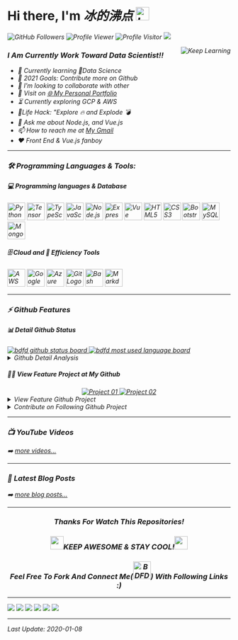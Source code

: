 <!--
 * @Author: BDFD
 * @Date: 2022-01-06 17:50:38
 * @LastEditTime: 2022-01-08 23:40:23
 * @LastEditors: BDFD
 * @Description:
 * @FilePath: \bdfd\README.md
-->

# Hi there, I'm <i>冰的沸点<i> <img height=30 src="https://cdn.jsdelivr.net/gh/bdfd/Img_Repo/4.Stamp/BDFD_Stamp.png" alt="bdfd" />

<p align="left">
  <img src="https://img.shields.io/github/followers/bdfd?label=Follow%20Me&logo=github" alt="GitHub Followers" />
  <img src="https://komarev.com/ghpvc/?username=bdfd&label=Profile%20views&color=0e75b6&style=flat" alt="Profile Viewer" />
  <img src="https://visitor-badge.glitch.me/badge?page_id=bdfd.bdfd" alt="Profile Visitor"/>
  <a href="https://dc-personal-portfolio.herokuapp.com/" target="_blank">  
    <img src="https://cdn.jsdelivr.net/gh/bdfd/Img_Repo/4.Stamp/Personal_Website.svg" />
  </a>
</p>

<img align="right" alt="Keep Learning" src="https://cdn.jsdelivr.net/gh/bdfd/Img_Repo/8.Cool-Animation/Keep_Coding.gif"/>

### I Am Currently Work Toward Data Scientist!!

- 🔭 Currently learning 🤣Data Science
- 🥅 2021 Goals: Contribute more on Github
- 👯 I’m looking to collaborate with other
- 📄 Visit on [🌐 My Personal Portfolio][website]
- ⏳ Currently exploring GCP & AWS
- 🎯Life Hack: "Explore 🔥 and Explode 💣
- 💬 Ask me about Node.js, and Vue.js
- 📫 How to reach me at [My Gmail][gmail]
- ❤️ Front End & Vue.js fanboy

---

### 🛠️ Programming Languages & Tools:

##### 💻 Programming languages & Database

<p>
  <img height=40 alt="Python Logo" src="https://cdn.jsdelivr.net/gh/bdfd/Img_Repo/7.Color-Icon/Programming_Language/python.png" />
  <img height=40 alt="TensorFlow Logo" src="https://cdn.jsdelivr.net/gh/bdfd/Img_Repo/7.Color-Icon/Framework/tensorflow.png" />
  <img height=40 alt="TypeScript Logo" src="https://cdn.jsdelivr.net/gh/bdfd/Img_Repo/7.Color-Icon/Programming_Language/typescript.png" />
  <img height=40 alt="JavaScript Logo" src="https://cdn.jsdelivr.net/gh/bdfd/Img_Repo/7.Color-Icon/Programming_Language/javascript.png" />
  <img height=40 alt="Node.js Logo" src="https://cdn.jsdelivr.net/gh/bdfd/Img_Repo/7.Color-Icon/Programming_Language/nodejs.png" />
  <img height=40 alt="Express Logo" src="https://cdn.jsdelivr.net/gh/bdfd/Img_Repo/7.Color-Icon/Framework/express.png" />
  <img height=40 alt="Vue Logo" src="https://cdn.jsdelivr.net/gh/bdfd/Img_Repo/7.Color-Icon/Programming_Language/vue.png" />
  <img height=40 alt="HTML5 Logo" src="https://cdn.jsdelivr.net/gh/bdfd/Img_Repo/7.Color-Icon/Programming_Language/html.png" />
  <img height=40 alt="CSS3 Logo" src="https://cdn.jsdelivr.net/gh/bdfd/Img_Repo/7.Color-Icon/Programming_Language/css.png" />
  <img height=40 alt="Bootstrap Logo" src="https://cdn.jsdelivr.net/gh/bdfd/Img_Repo/7.Color-Icon/Framework/bootstrap.png" />
  <img height=40 alt="MySQL Logo" src="https://cdn.jsdelivr.net/gh/bdfd/Img_Repo/7.Color-Icon/Database/mysql.png" />
  <img height=40 alt="MongoDB Logo" src="https://cdn.jsdelivr.net/gh/bdfd/Img_Repo/7.Color-Icon/Database/mongodb.png" />
</p>

##### 🗄️ Cloud and 🧰 Efficiency Tools

<p>
  <img height=40 alt="AWS Cloud Logo" src="https://cdn.jsdelivr.net/gh/bdfd/Img_Repo/7.Color-Icon/Cloud_Tech/aws.png" />
  <img height=40 alt="Google Cloud Logo" src="https://cdn.jsdelivr.net/gh/bdfd/Img_Repo/7.Color-Icon/Cloud_Tech/gcp.png" />
  <img height=40 alt="Azure Cloud Logo" src="https://cdn.jsdelivr.net/gh/bdfd/Img_Repo/7.Color-Icon/Cloud_Tech/azure.png" />
  <img height=40 alt="Git Logo" src="https://cdn.jsdelivr.net/gh/bdfd/Img_Repo/7.Color-Icon/Common_Tool/git.png" />
  <img height=40 alt="Bash Logo" src="https://cdn.jsdelivr.net/gh/bdfd/Img_Repo/7.Color-Icon/Common_Tool/bash.png" />
  <img height=40 alt="Markdown Logo" src="https://cdn.jsdelivr.net/gh/bdfd/Img_Repo/7.Color-Icon/Common_Tool/markdown.png" />
</p>

---

### ⚡ Github Features

##### 📊 Detail Github Status

<a href="https://github.com/bdfd/Project01_Resume_Blog_Template">
    <img src="https://github-readme-stats.vercel.app/api?username=bdfd&show_icons=true&theme=tokyonight" alt="bdfd github status board"  />
  </a>
  <a href="https://github.com/bdfd/Project02_Leetcode_SQL_All_Solution">
    <img alt="bdfd most used language board" src="https://github-readme-streak-stats.herokuapp.com/?user=bdfd&theme=react&border=61dafb&hide_border=true" />
  </a>

<details>
  <summary>Github Detail Analysis</summary>

[![top-lang](https://github-readme-stats.vercel.app/api/top-langs/?username=bdfd&title_color=61dafb&text_color=ffffff&icon_color=61dafb&bg_color=20232a&langs_count=8&layout=compact&border_color=61dafb&hide_border=true)](https://github.com/bdfd)

[![trophy](https://github-profile-trophy.vercel.app/?username=bdfd&theme=nord&column=7)](https://github.com/bdfd)

[![contribution-record](https://activity-graph.herokuapp.com/graph?username=bdfd&theme=react-dark&bg_color=20232a&hide_border=true)](https://github.com/bdfd)

<!--START_SECTION:waka-->

**I'm an Early 🐤**

```text
🌞 Morning    122 commits    ███░░░░░░░░░░░░░░░░░░░░░░   13.01%
🌆 Daytime    457 commits    ████████████░░░░░░░░░░░░░   48.72%
🌃 Evening    256 commits    ██████░░░░░░░░░░░░░░░░░░░   27.29%
🌙 Night      103 commits    ██░░░░░░░░░░░░░░░░░░░░░░░   10.98%

```

📅 **I'm Most Productive on Friday**

```text
Monday       102 commits    ██░░░░░░░░░░░░░░░░░░░░░░░   10.87%
Tuesday      132 commits    ███░░░░░░░░░░░░░░░░░░░░░░   14.07%
Wednesday    160 commits    ████░░░░░░░░░░░░░░░░░░░░░   17.06%
Thursday     135 commits    ███░░░░░░░░░░░░░░░░░░░░░░   14.39%
Friday       203 commits    █████░░░░░░░░░░░░░░░░░░░░   21.64%
Saturday     118 commits    ███░░░░░░░░░░░░░░░░░░░░░░   12.58%
Sunday       88 commits     ██░░░░░░░░░░░░░░░░░░░░░░░   9.38%

```

📊 **This Week I Spent My Time On**

```text
⌚︎ Time Zone: America/Toronto

💬 Programming Languages:
No Activity Tracked This Week

🔥 Editors:
No Activity Tracked This Week

🐱‍💻 Projects:
No Activity Tracked This Week

💻 Operating System:
No Activity Tracked This Week

```

**I Mostly Code in JavaScript**

```text
JavaScript               10 repos            ████████░░░░░░░░░░░░░░░░░   34.48%
TypeScript               6 repos             █████░░░░░░░░░░░░░░░░░░░░   20.69%
Jupyter Notebook         4 repos             ███░░░░░░░░░░░░░░░░░░░░░░   13.79%
HTML                     4 repos             ███░░░░░░░░░░░░░░░░░░░░░░   13.79%
Python                   4 repos             ███░░░░░░░░░░░░░░░░░░░░░░   13.79%

```

Last Updated on 09/01/2022

<!--END_SECTION:waka-->

## </details>

##### 👩‍💻 View Feature Project at My Github

<div align="center">
  <a href="https://github.com/bdfd/Project01_Resume_Blog_Template">
    <img alt="Project 01" src="https://github-readme-stats.vercel.app/api/pin/?username=bdfd&repo=Project01_Resume_Blog_Template&show_icons=true&line_height=27&title_color=6aa6f8&text_color=8a919a&icon_color=6aa6f8&bg_color=22272e" />
  </a>
  <a href="https://github.com/bdfd/Project02_Leetcode_SQL_All_Solution">
    <img alt="Project 02" src="https://github-readme-stats.vercel.app/api/pin/?username=bdfd&repo=Project02_Leetcode_SQL_All_Solution&show_icons=true&line_height=27&title_color=6aa6f8&text_color=8a919a&icon_color=6aa6f8&bg_color=22272e" />
  </a>
</div>
<details>
  <summary>View Feature Github Project</summary>
    <a href="https://github.com/bdfd/Img_Repo">
      <img alt="Img Repo" src="https://github-readme-stats.vercel.app/api/pin/?username=bdfd&repo=Img_Repo&show_icons=true&line_height=27&title_color=6aa6f8&text_color=8a919a&icon_color=6aa6f8&bg_color=22272e" />
    </a>
    <a href="https://github.com/bdfd/4.2_Jupyter-Notbook-Collection-File">
      <img alt="Repo 4.2" src="https://github-readme-stats.vercel.app/api/pin/?username=bdfd&repo=4.2_Jupyter-Notbook-Collection-File&show_icons=true&line_height=27&title_color=6aa6f8&text_color=8a919a&icon_color=6aa6f8&bg_color=22272e" />
    </a>
    <a href="https://github.com/bdfd/4.3_Data_Science_Cheat_Sheet">
      <img alt="Repo 4.3" src="https://github-readme-stats.vercel.app/api/pin/?username=bdfd&repo=4.3_Data_Science_Cheat_Sheet&show_icons=true&line_height=27&title_color=6aa6f8&text_color=8a919a&icon_color=6aa6f8&bg_color=22272e" />
    </a>
    <a href="https://github.com/bdfd/4.5_Python-Zero2Hero-DS">
      <img alt="Repo 4.5" src="https://github-readme-stats.vercel.app/api/pin/?username=bdfd&repo=4.5_Python-Zero2Hero-DS&show_icons=true&line_height=27&title_color=6aa6f8&text_color=8a919a&icon_color=6aa6f8&bg_color=22272e" />
    </a>
    <a href="https://github.com/bdfd/3.9_Coursera_IBM-Data-Analyst-Professional-Certificate">
      <img alt="Repo 3.9" src="https://github-readme-stats.vercel.app/api/pin/?username=bdfd&repo=3.9_Coursera_IBM-Data-Analyst-Professional-Certificate&show_icons=true&line_height=27&title_color=6aa6f8&text_color=8a919a&icon_color=6aa6f8&bg_color=22272e" />
    </a>
    <a href="https://github.com/bdfd/3.10_Coursera_Google-Data-Analytics-Professional-Certificate">
      <img alt="Repo 3.10" src="https://github-readme-stats.vercel.app/api/pin/?username=bdfd&repo=3.10_Coursera_Google-Data-Analytics-Professional-Certificate&show_icons=true&line_height=27&title_color=6aa6f8&text_color=8a919a&icon_color=6aa6f8&bg_color=22272e" />
    </a>
</details>
<details>
  <summary>Contribute on Following Github Project</summary>
</details>

---

### 📺 YouTube Videos

<!-- YOUTUBE:START -->
<!-- YOUTUBE:END -->

➡️ [more videos...][youtube]

---

### 📝 Latest Blog Posts

<!-- BLOG-POST-LIST:START -->
<!-- BLOG-POST-LIST:END -->

➡️ [more blog posts...][website]

---

<div align="center">

### Thanks For Watch This Repositories!

### <img src="https://media.giphy.com/media/WUlplcMpOCEmTGBtBW/giphy.gif" width="30"><i>KEEP AWESOME & STAY COOL!</i><img src="https://media.giphy.com/media/WUlplcMpOCEmTGBtBW/giphy.gif" width="30">

### Feel Free To Fork And Connect Me(<img height=40 src="https://cdn.jsdelivr.net/gh/bdfd/Img_Repo/3.Signature/BDFD.gif" alt="BDFD Signature" />) With Following Links :)

</div>

---

[<img src="https://cdn.jsdelivr.net/gh/bdfd/Img_Repo/7.Color-Icon/Social_Media/My_Website.svg" />][website]
[<img src="https://cdn.jsdelivr.net/gh/bdfd/Img_Repo/7.Color-Icon/Social_Media/LinkedIn.svg" />][linkedin]
[<img src="https://cdn.jsdelivr.net/gh/bdfd/Img_Repo/7.Color-Icon/Social_Media/Facebook.svg" />][facebook]
[<img src="https://cdn.jsdelivr.net/gh/bdfd/Img_Repo/7.Color-Icon/Social_Media/Twitter.svg" />][twitter]
[<img src="https://cdn.jsdelivr.net/gh/bdfd/Img_Repo/7.Color-Icon/Social_Media/Stack_Overflow.svg" />][stack-overflow]
[<img src="https://cdn.jsdelivr.net/gh/bdfd/Img_Repo/7.Color-Icon/Social_Media/Gmail.svg" />][gmail]

---

[website]: https://dc-personal-portfolio.herokuapp.com/
[gmail]: mailto:bdfd2005@gmail.com
[twitter]: https://github.com/bdfd
[youtube]: https://github.com/bdfd
[instagram]: https://github.com/bdfd
[linkedin]: https://github.com/bdfd
[facebook]: https://github.com/bdfd
[webdevplaylist]: https://github.com/bdfd
[github repo]: https://github.com/bdfd
[stack-overflow]: https://github.com/bdfd

Last Update: 2020-01-08
